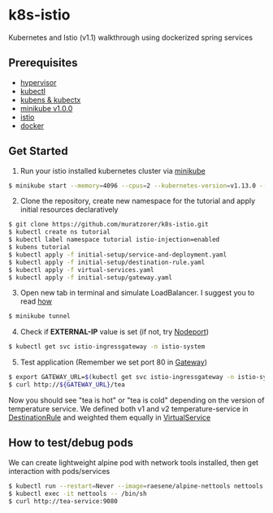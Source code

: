 # k8s-istio
Kubernetes and Istio (v1.1) walkthrough using dockerized spring services

## Prerequisites
* [hypervisor](https://kubernetes.io/docs/tasks/tools/install-minikube/#install-a-hypervisor)
* [kubectl](https://kubernetes.io/docs/tasks/tools/install-minikube/#install-kubectl)
* [kubens & kubectx](https://github.com/ahmetb/kubectx#installation)
* [minikube v1.0.0](https://kubernetes.io/docs/tasks/tools/install-minikube/#install-minikube)
* [istio](https://istio.io/docs/setup/kubernetes/quick-start/#option-1-install-istio-without-mutual-tls-authentication-between-sidecars)
* [docker](https://www.docker.com/get-started)

## Get Started
1. Run your istio installed kubernetes cluster via [minikube](https://istio.io/docs/setup/kubernetes/prepare/platform-setup/minikube)
```bash
$ minikube start --memory=4096 --cpus=2 --kubernetes-version=v1.13.0 --vm-driver=virtualbox
```
2. Clone the repository, create new namespace for the tutorial and apply initial resources declaratively
```bash
$ git clone https://github.com/muratzorer/k8s-istio.git
$ kubectl create ns tutorial
$ kubectl label namespace tutorial istio-injection=enabled
$ kubens tutorial
$ kubectl apply -f initial-setup/service-and-deployment.yaml
$ kubectl apply -f initial-setup/destination-rule.yaml
$ kubectl apply -f virtual-services.yaml
$ kubectl apply -f initial-setup/gateway.yaml
```
3. Open new tab in terminal and simulate LoadBalancer. I suggest you to read [how](https://github.com/kubernetes/minikube/blob/master/docs/tunnel.md)
```bash
$ minikube tunnel
```
4. Check if **EXTERNAL-IP** value is set (if not, try [Nodeport](https://github.com/muratzorer/k8s-istio/blob/master/README-istio-1.0.md))
```bash
$ kubectl get svc istio-ingressgateway -n istio-system
```
5. Test application (Remember we set port 80 in [Gateway](https://github.com/muratzorer/k8s-istio/blob/master/initial-setup/gateway.yaml))
```bash
$ export GATEWAY_URL=$(kubectl get svc istio-ingressgateway -n istio-system | awk 'NR==2{print $4}')
$ curl http://${GATEWAY_URL}/tea
```
Now you should see "tea is hot" or "tea is cold" depending on the version of temperature service. We defined both v1 and v2 temperature-service in [DestinationRule](https://github.com/muratzorer/k8s-istio/blob/master/initial-setup/destination-rule.yaml) and weighted them equally in [VirtualService](https://github.com/muratzorer/k8s-istio/blob/master/initial-setup/virtual-services.yaml)

## How to test/debug pods
We can create lightweight alpine pod with network tools installed, then get interaction with pods/services
```bash
$ kubectl run --restart=Never --image=raesene/alpine-nettools nettools
$ kubectl exec -it nettools -- /bin/sh
$ curl http://tea-service:9080
```
